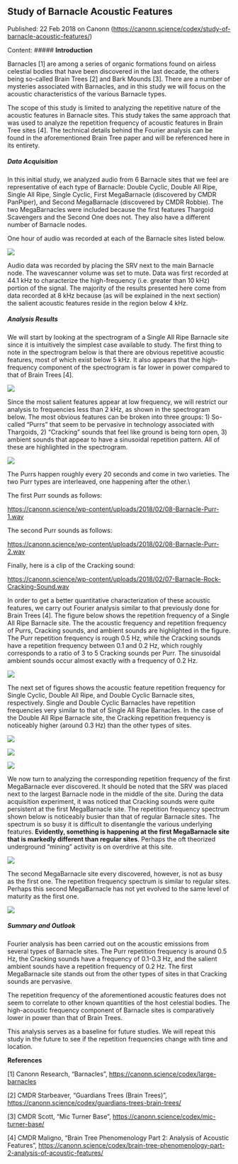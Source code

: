 ## Study of Barnacle Acoustic Features

Published: 22 Feb 2018 on Canonn (https://canonn.science/codex/study-of-barnacle-acoustic-features/)

Content: ##### **Introduction**

Barnacles [1] are among a series of organic formations found on airless celestial bodies that have been discovered in the last decade, the others being so-called Brain Trees [2] and Bark Mounds [3].  There are a number of mysteries associated with Barnacles, and in this study we will focus on the acoustic characteristics of the various Barnacle types.

The scope of this study is limited to analyzing the repetitive nature of the acoustic features in Barnacle sites.  This study takes the same approach that was used to analyze the repetition frequency of acoustic features in Brain Tree sites [4].  The technical details behind the Fourier analysis can be found in the aforementioned Brain Tree paper and will be referenced here in its entirety.

##### **Data Acquisition**

In this initial study, we analyzed audio from 6 Barnacle sites that we feel are representative of each type of Barnacle: Double Cyclic, Double All Ripe, Single All Ripe, Single Cyclic, First MegaBarnacle (discovered by CMDR PanPiper), and Second MegaBarnacle (discovered by CMDR Robbie).  The two MegaBarnacles were included because the first features Thargoid Scavengers and the Second One does not.  They also have a different number of Barnacle nodes.

One hour of audio was recorded at each of the Barnacle sites listed below.

![](https://canonn.science/wp-content/uploads/2018/02/Figure-1.png)

Audio data was recorded by placing the SRV next to the main Barnacle node.  The wavescanner volume was set to mute.  Data was first recorded at 44.1 kHz to characterize the high-frequency (i.e. greater than 10 kHz) portion of the signal.  The majority of the results presented here come from data recorded at 8 kHz because (as will be explained in the next section) the salient acoustic features reside in the region below 4 kHz.

##### **Analysis Results**

We will start by looking at the spectrogram of a Single All Ripe Barnacle site since it is intuitively the simplest case available to study.  The first thing to note in the spectrogram below is that there are obvious repetitive acoustic features, most of which exist below 5 kHz. It also appears that the high-frequency component of the spectrogram is far lower in power compared to that of Brain Trees [4].

![](https://canonn.science/wp-content/uploads/2018/02/Figure-2-1024x566.png)

Since the most salient features appear at low frequency, we will restrict our analysis to frequencies less than 2 kHz, as shown in the spectrogram below.  The most obvious features can be broken into three groups: 1) So-called “Purrs” that seem to be pervasive in technology associated with Thargoids, 2) “Cracking” sounds that feel like ground is being torn open, 3) ambient sounds that appear to have a sinusoidal repetition pattern.  All of these are highlighted in the spectrogram.

![](https://canonn.science/wp-content/uploads/2018/02/Figure-3-1024x568.jpg)

The Purrs happen roughly every 20 seconds and come in two varieties.  The two Purr types are interleaved, one happening after the other.\

The first Purr sounds as follows:

https://canonn.science/wp-content/uploads/2018/02/08-Barnacle-Purr-1.wav

The second Purr sounds as follows:

https://canonn.science/wp-content/uploads/2018/02/08-Barnacle-Purr-2.wav

Finally, here is a clip of the Cracking sound:

https://canonn.science/wp-content/uploads/2018/02/07-Barnacle-Rock-Cracking-Sound.wav

In order to get a better quantitative characterization of these acoustic features, we carry out Fourier analysis similar to that previously done for Brain Trees [4].  The figure below shows the repetition frequency of a Single All Ripe Barnacle site.  The the acoustic frequency and repetition frequency of Purrs, Cracking sounds, and ambient sounds are highlighted in the figure.  The Purr repetition frequency is rough 0.5 Hz, while the Cracking sounds have a repetition frequency between 0.1 and 0.2 Hz, which roughly corresponds to a ratio of 3 to 5 Cracking sounds per Purr.  The sinusoidal ambient sounds occur almost exactly with a frequency of 0.2 Hz.

![](https://canonn.science/wp-content/uploads/2018/02/Figure-4-1-1024x563.png)

The next set of figures shows the acoustic feature repetition frequency for Single Cyclic, Double All Ripe, and Double Cyclic Barnacle sites, respectively.  Single and Double Cyclic Barnacles have repetition frequencies very similar to that of Single All Ripe Barnacles.  In the case of the Double All Ripe Barnacle site, the Cracking repetition frequency is noticeably higher (around 0.3 Hz) than the other types of sites.

![](https://canonn.science/wp-content/uploads/2018/02/Figure-5-1024x569.png)

![](https://canonn.science/wp-content/uploads/2018/02/Figure-6-1024x562.png)

![](https://canonn.science/wp-content/uploads/2018/02/Figure-7-1024x561.png)

We now turn to analyzing the corresponding repetition frequency of the first MegaBarnacle ever discovered.  It should be noted that the SRV was placed next to the largest Barnacle node in the middle of the site.  During the data acquisition experiment, it was noticed that Cracking sounds were quite persistent at the first MegaBarnacle site.  The repetition frequency spectrum shown below is noticeably busier than that of regular Barnacle sites.  The spectrum is so busy it is difficult to disentangle the various underlying features.  **Evidently, something is happening at the first MegaBarnacle site that is markedly different than regular sites**.  Perhaps the oft theorized underground “mining” activity is on overdrive at this site.

![](https://canonn.science/wp-content/uploads/2018/02/Figure-8-1024x566.png)

The second MegaBarnacle site every discovered, however, is not as busy as the first one.  The repetition frequency spectrum is similar to regular sites.  Perhaps this second MegaBarnacle has not yet evolved to the same level of maturity as the first one.

![](https://canonn.science/wp-content/uploads/2018/02/Figure-9-1024x564.png)

##### **Summary and Outlook**

Fourier analysis has been carried out on the acoustic emissions from several types of Barnacle sites.  The Purr repetition frequency is around 0.5 Hz, the Cracking sounds have a frequency of 0.1-0.3 Hz, and the salient ambient sounds have a repetition frequency of 0.2 Hz.  The first MegaBarnacle site stands out from the other types of sites in that Cracking sounds are pervasive.

The repetition frequency of the aforementioned acoustic features does not seem to correlate to other known quantities of the host celestial bodies.  The high-acoustic frequency component of Barnacle sites is comparatively lower in power than that of Brain Trees.

This analysis serves as a baseline for future studies.  We will repeat this study in the future to see if the repetition frequencies change with time and location.

**References**

[1] Canonn Research, “Barnacles”, https://canonn.science/codex/large-barnacles

[2] CMDR Starbeaver, “Guardians Trees (Brain Trees)”, https://canonn.science/codex/guardians-trees-brain-trees/

[3] CMDR Scott, “Mic Turner Base”, https://canonn.science/codex/mic-turner-base/

[4] CMDR Maligno, “Brain Tree Phenomenology Part 2: Analysis of Acoustic Features”, https://canonn.science/codex/brain-tree-phenomenology-part-2-analysis-of-acoustic-features/